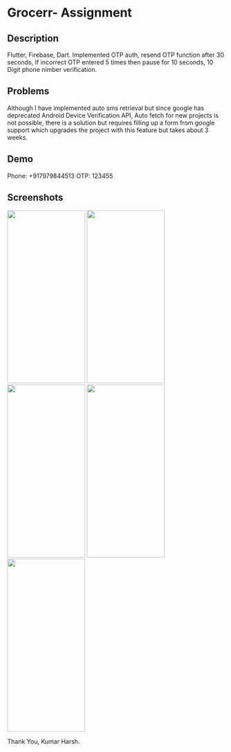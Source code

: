 
# Grocerr- Assignment



## Description

Flutter, Firebase, Dart. Implemented OTP auth, resend OTP function after 30 seconds, If incorrect OTP entered 5 times then pause for 10 seconds, 10 Digit phone nimber verification. 


## Problems

Although I have implemented auto sms retrieval but since google has deprecated Android Device Verification API, Auto fetch for new projects is not possible, there is a solution but requires filling up a form from google support which upgrades the project with this feature but takes about 3 weeks.



## Demo

Phone: +917979844513
OTP: 123455


## Screenshots

<img src="https://user-images.githubusercontent.com/76583677/181915993-999b7242-cd25-4778-93a9-ebba080ffe41.jpg" width="180" height="400">       <img src="https://user-images.githubusercontent.com/76583677/181916006-b0bfc659-3b60-48f5-9fd7-a14113e76a36.jpg" width="180" height="400">       <img src="https://user-images.githubusercontent.com/76583677/181916012-229a349f-0346-42f1-8439-9d2a64e9b7df.jpg" width="180" height="400">       <img src="https://user-images.githubusercontent.com/76583677/181916018-9c813855-a9b6-4b20-853e-df5c43265131.jpg" width="180" height="400">       <img src="https://user-images.githubusercontent.com/76583677/181916020-b4e71b61-2dd8-48b6-85a8-cbb1d0f54b51.jpg" width="180" height="400">


Thank You,
Kumar Harsh.

